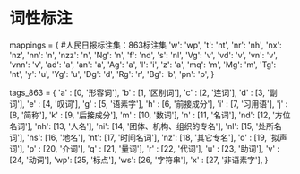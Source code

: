 # 词性标注

mappings = {
    #人民日报标注集：863标注集
            'w':    'wp',
            't':    'nt',
            'nr':   'nh',
            'nx':   'nz',
            'nn':   'n',
            'nzz':  'n',
            'Ng':   'n',
            'f':    'nd',
            's':    'nl',
            'Vg':   'v',
            'vd':   'v',
            'vn':   'v',
            'vnn':  'v',
            'ad':   'a',
            'an':   'a',
            'Ag':   'a',
            'l':    'i',
            'z':    'a',
            'mq':   'm',
            'Mg':   'm',
            'Tg':   'nt',
            'y':    'u',
            'Yg':   'u',
            'Dg':   'd',
            'Rg':   'r',
            'Bg':   'b',
            'pn':   'p',
        }

tags_863 = {
        'a' :    [0, '形容词'],
        'b' :    [1, '区别词'],
        'c' :    [2, '连词'],
        'd' :    [3, '副词'],
        'e' :    [4, '叹词'],
        'g' :    [5, '语素字'],
        'h' :    [6, '前接成分'],
        'i' :    [7, '习用语'],
        'j' :    [8, '简称'],
        'k' :    [9, '后接成分'],
        'm' :    [10, '数词'],
        'n' :    [11, '名词'],
        'nd':    [12, '方位名词'],
        'nh':    [13, '人名'],
        'ni':    [14, '团体、机构、组织的专名'],
        'nl':    [15, '处所名词'],
        'ns':    [16, '地名'],
        'nt':    [17, '时间名词'],
        'nz':    [18, '其它专名'],
        'o' :    [19, '拟声词'],
        'p' :    [20, '介词'],
        'q' :    [21, '量词'],
        'r' :    [22, '代词'],
        'u' :    [23, '助词'],
        'v' :    [24, '动词'],
        'wp':    [25, '标点'],
        'ws':    [26, '字符串'],
        'x' :    [27, '非语素字'],
    }